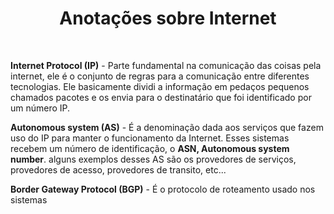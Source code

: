 <h1 style="text-align: center;">Anotações sobre Internet</h1>
<br>

**Internet Protocol (IP)** - Parte fundamental na comunicação das coisas pela internet, ele é o conjunto de regras para a comunicação entre diferentes tecnologias. Ele basicamente dividi a informação em pedaços pequenos chamados pacotes e os envia para o destinatário que foi identificado por um número IP.  

**Autonomous system (AS)** - É a denominação dada aos serviços que fazem uso do IP para manter o funcionamento da Internet. Esses sistemas recebem um número de identificação, o **ASN, Autonomous system number**. alguns exemplos desses AS são os provedores de serviços, provedores de acesso, provedores de transito, etc...  

**Border Gateway Protocol (BGP)** - É o protocolo de roteamento usado nos sistemas 